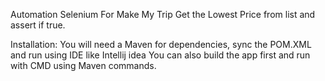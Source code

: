 Automation Selenium For Make My Trip
Get the Lowest Price from list and assert if true.

Installation:
You will need a Maven for dependencies, sync the POM.XML and run using IDE like Intellij idea
You can also build the app first and run with CMD using Maven commands.
